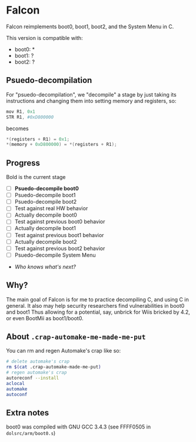 # Falcon

Falcon reimplements boot0, boot1, boot2, and the System Menu in C.

This version is compatible with:
- boot0: *
- boot1: ?
- boot2: ?

## Psuedo-decompilation
For "psuedo-decompilation", we "decompile" a stage by just taking its instructions and changing them into setting memory and registers, so:
```s
mov R1, 0x1
STR R1, #0xD800000
```
becomes
```c
*(registers + R1) = 0x1;
*(memory + 0xD800000) = *(registers + R1);
```

## Progress
Bold is the current stage
- [ ] **Psuedo-decompile boot0**
- [ ] Psuedo-decompile boot1
- [ ] Psuedo-decompile boot2
- [ ] Test against real HW behavior
- [ ] Actually decompile boot0
- [ ] Test against previous boot0 behavior
- [ ] Actually decompile boot1
- [ ] Test against previous boot1 behavior
- [ ] Actually decompile boot2
- [ ] Test against previous boot2 behavior
- [ ] Psuedo-decompile System Menu
- *Who knows what's next?*
## Why?

The main goal of Falcon is for me to practice decompiling C,
and using C in general. 
It also may help security researchers find vulnerabilities in boot0 and boot1
Thus allowing for a potential, say, unbrick for Wiis bricked by 4.2, or
even BootMii as boot1/boot0.

## About `.crap-automake-me-made-me-put`
You can rm and regen Automake's crap like so:
```sh
# delete automake's crap
rm $(cat .crap-automake-made-me-put)
# regen automake's crap
autoreconf --install
aclocal
automake
autoconf
```

## Extra notes
boot0 was compiled with GNU GCC 3.4.3 (see FFFF0505 in `dolsrc/arm/boot0.s`)

